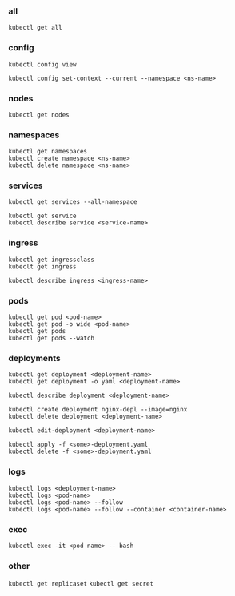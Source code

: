 
### all

`kubectl get all`

### config

```
kubectl config view

kubectl config set-context --current --namespace <ns-name>
```

### nodes
       
`kubectl get nodes`
                                      
### namespaces

```
kubectl get namespaces
kubectl create namespace <ns-name>
kubectl delete namespace <ns-name>
```

### services

```
kubectl get services --all-namespace

kubectl get service
kubectl describe service <service-name>
```

### ingress

```
kubectl get ingressclass
kubeclt get ingress

kubectl describe ingress <ingress-name>
```


### pods

```
kubectl get pod <pod-name>
kubectl get pod -o wide <pod-name>
kubectl get pods
kubectl get pods --watch
```

### deployments

```
kubectl get deployment <deployment-name>
kubectl get deployment -o yaml <deployment-name>

kubectl describe deployment <deployment-name>
```

```
kubectl create deployment nginx-depl --image=nginx
kubectl delete deployment <deployment-name>

kubectl edit-deployment <deployment-name>
```

```
kubectl apply -f <some>-deployment.yaml
kubectl delete -f <some>-deployment.yaml
```

            
### logs

```
kubectl logs <deployment-name>
kubectl logs <pod-name>
kubectl logs <pod-name> --follow
kubectl logs <pod-name> --follow --container <container-name> 
```

### exec
                  
`kubectl exec -it <pod name> -- bash`

### other

`kubectl get replicaset`
`kubectl get secret`
